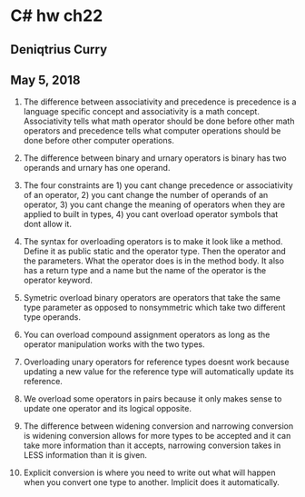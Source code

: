 # C# hw ch22 
## Deniqtrius Curry
## May 5, 2018

1. The difference between associativity and precedence is precedence is a language specific concept and associativity is a math concept. Associativity tells what math operator 
should be done before other math operators and precedence tells what computer operations should be done before other computer operations. 

2. The difference between binary and urnary operators is binary has two operands and urnary has one operand. 

3. The four constraints are 1) you cant change precedence or associativity of an operator, 2) you cant change the number of operands of an operator, 3) you cant change the meaning 
of operators when they are applied to built in types, 4) you cant overload operator symbols that dont allow it. 

4. The syntax for overloading operators is to make it look like a method. Define it as public static and the operator type. Then the operator and the parameters. 
What the operator does is in the method body. It also has a return type and a name but the name of the operator is the operator keyword. 

5. Symetric overload binary operators are operators that take the same type parameter as opposed to nonsymmetric which take two different type operands. 

6. You can overload compound assignment operators as long as the operator manipulation works with the two types. 

7. Overloading unary operators for reference types doesnt work because updating a new value for the reference type will automatically update its reference. 

8. We overload some operators in pairs because it only makes sense to update one operator and its logical opposite. 

9. The difference between widening conversion and narrowing conversion is widening conversion allows for more types to be accepted and it can take more information 
than it accepts, narrowing conversion takes in LESS information than it is given. 

10. Explicit conversion is where you need to write out what will happen when you convert one type to another. Implicit does it automatically. 